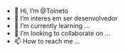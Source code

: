 - 👋 Hi, I’m @Toineto
- 👀 I’m interes em ser desenvolvedor
- 🌱 I’m currently learning ...
- 💞️ I’m looking to collaborate on ...
- 📫 How to reach me ...

<!---
Toineto/Toineto is a ✨ special ✨ repository because its `README.md` (this file) appears on your GitHub profile.
You can click the Preview link to take a look at your changes.
--->
